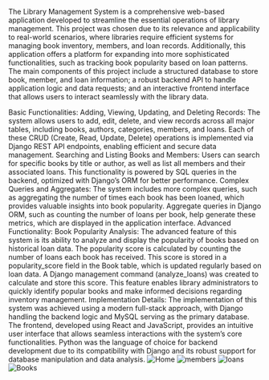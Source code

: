 The Library Management System is a comprehensive web-based application developed to streamline the essential operations of library management. This project was chosen due to its relevance and applicability to real-world scenarios, where libraries require efficient systems for managing book inventory, members, and loan records. Additionally, this application offers a platform for expanding into more sophisticated functionalities, such as tracking book popularity based on loan patterns. The main components of this project include a structured database to store book, member, and loan information; a robust backend API to handle application logic and data requests; and an interactive frontend interface that allows users to interact seamlessly with the library data.

Basic Functionalities:
Adding, Viewing, Updating, and Deleting Records: The system allows users to add, edit, delete, and view records across all major tables, including books, authors, categories, members, and loans. Each of these CRUD (Create, Read, Update, Delete) operations is implemented via Django REST API endpoints, enabling efficient and secure data management.
Searching and Listing Books and Members: Users can search for specific books by title or author, as well as list all members and their associated loans. This functionality is powered by SQL queries in the backend, optimized with Django’s ORM for better performance.
Complex Queries and Aggregates: The system includes more complex queries, such as aggregating the number of times each book has been loaned, which provides valuable insights into book popularity. Aggregate queries in Django ORM, such as counting the number of loans per book, help generate these metrics, which are displayed in the application interface.
Advanced Functionality:
Book Popularity Analysis: The advanced feature of this system is its ability to analyze and display the popularity of books based on historical loan data. The popularity score is calculated by counting the number of loans each book has received. This score is stored in a popularity_score field in the Book table, which is updated regularly based on loan data. A Django management command (analyze_loans) was created to calculate and store this score. This feature enables library administrators to quickly identify popular books and make informed decisions regarding inventory management.
Implementation Details:
The implementation of this system was achieved using a modern full-stack approach, with Django handling the backend logic and MySQL serving as the primary database. The frontend, developed using React and JavaScript, provides an intuitive user interface that allows seamless interactions with the system’s core functionalities. Python was the language of choice for backend development due to its compatibility with Django and its robust support for database manipulation and data analysis.
![Home](https://github.com/user-attachments/assets/282deb70-53c6-4d87-8e75-a7570044dc4e)
![members](https://github.com/user-attachments/assets/59d8941d-ea70-4dce-9ce3-8ec89b3d1100)
![loans](https://github.com/user-attachments/assets/9430504d-cf51-449b-88a3-7808fc167631)
![Books](https://github.com/user-attachments/assets/526b41c9-06e2-4697-be77-299bcbf01a7b)
